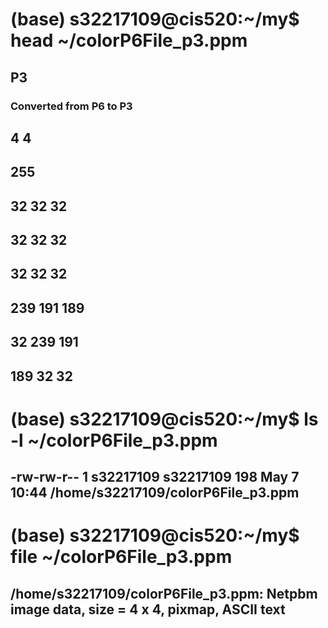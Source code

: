 # (base) s32217109@cis520:~/my$ head ~/colorP6File_p3.ppm
## P3
### Converted from P6 to P3
## 4 4
## 255
## 32 32 32
## 32 32 32
## 32 32 32
## 239 191 189
## 32 239 191
## 189 32 32
# (base) s32217109@cis520:~/my$ ls -l ~/colorP6File_p3.ppm
## -rw-rw-r-- 1 s32217109 s32217109 198 May  7 10:44 /home/s32217109/colorP6File_p3.ppm
# (base) s32217109@cis520:~/my$ file ~/colorP6File_p3.ppm
## /home/s32217109/colorP6File_p3.ppm: Netpbm image data, size = 4 x 4, pixmap, ASCII text
